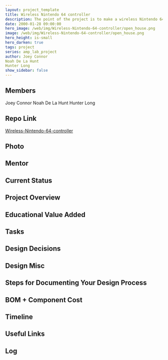 ```yaml
---
layout: project_template
title: Wireless Nintendo 64 controller
description: The point of the project is to make a wireless Nintendo 64 controller and receiver that can replace the existing wired controllers used with the Nintendo 64. Also, this controller will be compatible with other retro gaming systems through the use of a compatible receiver. 
date: 2000-01-28 09:00:00
hero_image: /web/img/Wireless-Nintendo-64-controller/open_house.png
image: /web/img/Wireless-Nintendo-64-controller/open_house.png
hero_height: is-small
hero_darken: true
tags: project
series: amp_lab_project
author: Joey Connor 
Noah De La Hunt
Hunter Long
show_sidebar: false
---
```




## Members
Joey Connor 
Noah De La Hunt
Hunter Long

## Repo Link
<a class="button is-link" href="https://github.com/Amp-Lab-at-VT/Wireless-Nintendo-64-controller" >Wireless-Nintendo-64-controller</a>

## Photo

## Mentor

## Current Status

## Project Overview


## Educational Value Added


## Tasks

## Design Decisions

## Design Misc

## Steps for Documenting Your Design Process

## BOM + Component Cost

## Timeline

## Useful Links

## Log
            